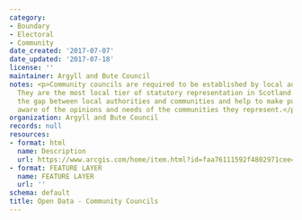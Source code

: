 ```yaml
---
category:
- Boundary
- Electoral
- Community
date_created: '2017-07-07'
date_updated: '2017-07-18'
license: ''
maintainer: Argyll and Bute Council
notes: <p>Community councils are required to be established by local authorities.
  They are the most local tier of statutory representation in Scotland. They bridge
  the gap between local authorities and communities and help to make public bodies
  aware of the opinions and needs of the communities they represent.</p>
organization: Argyll and Bute Council
records: null
resources:
- format: html
  name: Description
  url: https://www.arcgis.com/home/item.html?id=faa76111592f4802971cee44a6c54bf6
- format: FEATURE LAYER
  name: FEATURE LAYER
  url: ''
schema: default
title: Open Data - Community Councils
---
```

